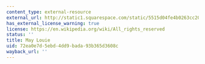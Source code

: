 ```yaml
---
content_type: external-resource
external_url: http://static1.squarespace.com/static/5515d04fe4b0263cc20b3984/t/5527c7dce4b0c85c2c9cf841/1428670428546/Dudley+Street+Neighborhood+Initiative+youth+members+help+make+abandoned+lot+shine+-+Roxbury+-+Your+Town+-+Boston+8.6.12.pdf
has_external_license_warning: true
license: https://en.wikipedia.org/wiki/All_rights_reserved
status: ''
title: May Louie
uid: 72ea0e7d-5ebd-4dd9-bada-93b365d3608c
wayback_url: ''
---
```

